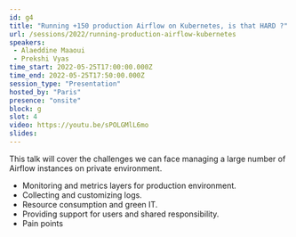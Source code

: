 ```yaml
---
id: g4
title: "Running +150 production Airflow on Kubernetes, is that HARD ?"
url: /sessions/2022/running-production-airflow-kubernetes
speakers:
 - Alaeddine Maaoui
 - Prekshi Vyas
time_start: 2022-05-25T17:00:00.000Z
time_end: 2022-05-25T17:50:00.000Z
session_type: "Presentation"
hosted_by: "Paris"
presence: "onsite"
block: g
slot: 4
video: https://youtu.be/sPOLGMlL6mo
slides: 
---
```


This talk will cover the challenges we can face managing a large number of Airflow instances on private environment.
  * Monitoring and metrics layers for production environment.
  * Collecting and customizing logs.
  * Resource consumption and green IT.
  * Providing support for users and shared responsibility.
  * Pain points
